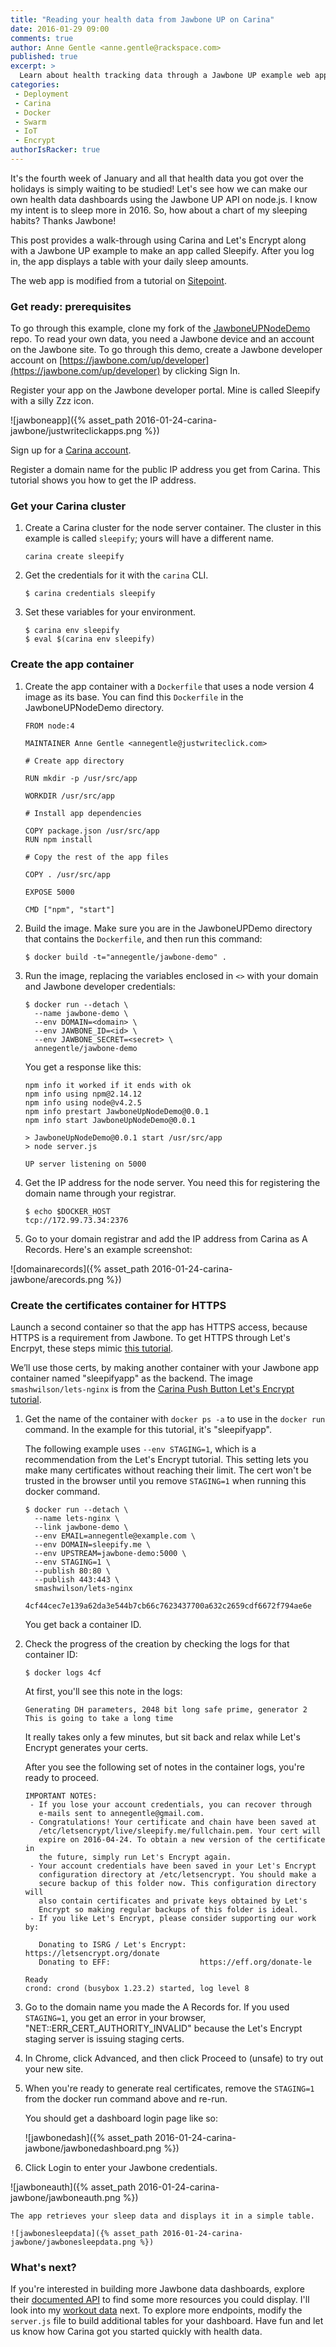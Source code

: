 ```yaml
---
title: "Reading your health data from Jawbone UP on Carina"
date: 2016-01-29 09:00
comments: true
author: Anne Gentle <anne.gentle@rackspace.com>
published: true
excerpt: >
  Learn about health tracking data through a Jawbone UP example web application, then build and deploy that application to HTTPS on Carina using Let's Encrypt.
categories:
 - Deployment
 - Carina
 - Docker
 - Swarm
 - IoT
 - Encrypt
authorIsRacker: true
---
```



It's the fourth week of January and all that health data you got over the holidays is simply waiting to be studied! Let's see how we can make our own health data dashboards using the Jawbone UP API on node.js. I know my intent is to sleep more in 2016. So, how about a chart of my sleeping habits? Thanks Jawbone!

This post provides a walk-through using Carina and Let's Encrypt along with a Jawbone UP example to make an app called Sleepify. After you log in, the app displays a table with your daily sleep amounts.

The web app is modified from a tutorial on [Sitepoint](http://www.sitepoint.com/connecting-jawbone-up-api-node-js/).

### Get ready: prerequisites

To go through this example, clone my fork of the [JawboneUPNodeDemo](https://github.com/annegentle/JawboneUPNodeDemo) repo. To read your own data, you need a Jawbone device and an account on the Jawbone site. To go through this demo, create a Jawbone developer account on [https://jawbone.com/up/developer](https://jawbone.com/up/developer) by clicking Sign In.

Register your app on the Jawbone developer portal. Mine is called Sleepify with a silly Zzz icon.

![jawboneapp]({% asset_path 2016-01-24-carina-jawbone/justwriteclickapps.png %})

Sign up for a [Carina account](https://getcarina.com).

Register a domain name for the public IP address you get from Carina. This tutorial shows you how to get the IP address.

### Get your Carina cluster

1. Create a Carina cluster for the node server container. The cluster in this example is called `sleepify`; yours will have a different name.

    ```
    carina create sleepify
    ```

1. Get the credentials for it with the `carina` CLI.

    ```
    $ carina credentials sleepify
    ```

1. Set these variables for your environment.

    ```
    $ carina env sleepify
    $ eval $(carina env sleepify)
    ```

### Create the app container

1. Create the app container with a `Dockerfile` that uses a node version 4 image as its base. You can find this `Dockerfile` in the JawboneUPNodeDemo directory.

    ```
    FROM node:4

    MAINTAINER Anne Gentle <annegentle@justwriteclick.com>

    # Create app directory

    RUN mkdir -p /usr/src/app

    WORKDIR /usr/src/app

    # Install app dependencies

    COPY package.json /usr/src/app
    RUN npm install

    # Copy the rest of the app files

    COPY . /usr/src/app

    EXPOSE 5000

    CMD ["npm", "start"]

    ```

1. Build the image. Make sure you are in the JawboneUPDemo directory that contains the `Dockerfile`, and then run this command:

    ```
    $ docker build -t="annegentle/jawbone-demo" .
    ```

1. Run the image, replacing the variables enclosed in `<>` with your domain and Jawbone developer credentials:

    ```
    $ docker run --detach \
      --name jawbone-demo \
      --env DOMAIN=<domain> \
      --env JAWBONE_ID=<id> \
      --env JAWBONE_SECRET=<secret> \
      annegentle/jawbone-demo
    ```
    You get a response like this:
    ```
    npm info it worked if it ends with ok
    npm info using npm@2.14.12
    npm info using node@v4.2.5
    npm info prestart JawboneUpNodeDemo@0.0.1
    npm info start JawboneUpNodeDemo@0.0.1

    > JawboneUpNodeDemo@0.0.1 start /usr/src/app
    > node server.js

    UP server listening on 5000
    ```

1. Get the IP address for the node server. You need this for registering the domain name through your registrar. 

    ```
    $ echo $DOCKER_HOST
    tcp://172.99.73.34:2376
    ```

1. Go to your domain registrar and add the IP address from Carina as A Records. Here's an example screenshot:

![domainarecords]({% asset_path 2016-01-24-carina-jawbone/arecords.png %})

### Create the certificates container for HTTPS

Launch a second container so that the app has HTTPS access, because HTTPS is a requirement from Jawbone. To get HTTPS through Let's Encrpyt, these steps mimic [this tutorial](https://getcarina.com/blog/push-button-lets-encrypt/).

We’ll use those certs, by making another container with your Jawbone app container named "sleepifyapp" as the backend. The image `smashwilson/lets-nginx` is from the [Carina Push Button Let's Encrypt tutorial](https://getcarina.com/blog/push-button-lets-encrypt/).

1. Get the name of the container with `docker ps -a` to use in the `docker run` command. In the example for this tutorial, it's "sleepifyapp". 

    The following example uses `--env STAGING=1`, which is a recommendation from the Let's Encrypt tutorial. This setting lets you make many certificates without reaching their limit. The cert won't be trusted in the browser until you remove `STAGING=1` when running this docker command.

    ```
    $ docker run --detach \
      --name lets-nginx \
      --link jawbone-demo \
      --env EMAIL=annegentle@example.com \
      --env DOMAIN=sleepify.me \
      --env UPSTREAM=jawbone-demo:5000 \
      --env STAGING=1 \
      --publish 80:80 \
      --publish 443:443 \
      smashwilson/lets-nginx

    4cf44cec7e139a62da3e544b7cb66c7623437700a632c2659cdf6672f794ae6e
    ```

    You get back a container ID. 

1. Check the progress of the creation by checking the logs for that container ID:

    ```
    $ docker logs 4cf
    ```

    At first, you'll see this note in the logs:

    ```
    Generating DH parameters, 2048 bit long safe prime, generator 2
    This is going to take a long time
    ```

    It really takes only a few minutes, but sit back and relax while Let's Encrypt generates your certs.

    After you see the following set of notes in the container logs, you're ready to proceed.

    ```
    IMPORTANT NOTES:
     - If you lose your account credentials, you can recover through
       e-mails sent to annegentle@gmail.com.
     - Congratulations! Your certificate and chain have been saved at
       /etc/letsencrypt/live/sleepify.me/fullchain.pem. Your cert will
       expire on 2016-04-24. To obtain a new version of the certificate in
       the future, simply run Let's Encrypt again.
     - Your account credentials have been saved in your Let's Encrypt
       configuration directory at /etc/letsencrypt. You should make a
       secure backup of this folder now. This configuration directory will
       also contain certificates and private keys obtained by Let's
       Encrypt so making regular backups of this folder is ideal.
     - If you like Let's Encrypt, please consider supporting our work by:

       Donating to ISRG / Let's Encrypt:   https://letsencrypt.org/donate
       Donating to EFF:                    https://eff.org/donate-le

    Ready
    crond: crond (busybox 1.23.2) started, log level 8
    ```

1. Go to the domain name you made the A Records for. If you used `STAGING=1`, you get an error in your browser, "NET::ERR_CERT_AUTHORITY_INVALID" because the Let's Encrypt staging server is issuing staging certs. 

1. In Chrome, click Advanced, and then click Proceed to <domainname> (unsafe) to try out your new site. 

1. When you're ready to generate real certificates, remove the `STAGING=1` from the docker run command above and re-run.

    You should get a dashboard login page like so:

    ![jawbonedash]({% asset_path 2016-01-24-carina-jawbone/jawbonedashboard.png %})

1. Click Login to enter your Jawbone credentials. 

![jawboneauth]({% asset_path 2016-01-24-carina-jawbone/jawboneauth.png %})

    The app retrieves your sleep data and displays it in a simple table.

    ![jawbonesleepdata]({% asset_path 2016-01-24-carina-jawbone/jawbonesleepdata.png %})

### What's next?

If you're interested in building more Jawbone data dashboards, explore their [documented API](https://jawbone.com/up/developer/) to find some more resources you could display. I'll look into my [workout data](https://jawbone.com/up/developer/endpoints) next. To explore more endpoints, modify the `server.js` file to build additional tables for your dashboard. Have fun and let us know how Carina got you started quickly with health data.
